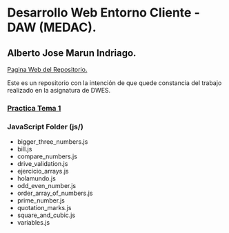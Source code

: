 # Desarrollo Web Entorno Cliente - DAW (MEDAC).
## Alberto Jose Marun Indriago.

[Pagina Web del Repositorio.](https://albertojmarun.github.io/DWEC/)

Este es un repositorio con la intención de que quede constancia del trabajo realizado en la asignatura de DWES.

### [Practica Tema 1](Practica_P1/README.md)

### JavaScript Folder (js/)
* bigger_three_numbers.js
* bill.js
* compare_numbers.js
* drive_validation.js
* ejercicio_arrays.js
* holamundo.js
* odd_even_number.js
* order_array_of_numbers.js
* prime_number.js
* quotation_marks.js
* square_and_cubic.js
* variables.js